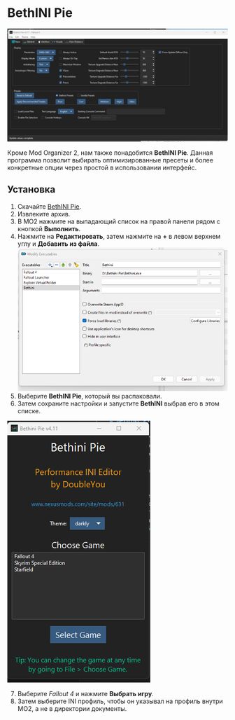# BethINI Pie

![bipie_ui](./assets/bipie3.png)

Кроме Mod Organizer 2, нам также понадобится **BethINI Pie**.
Данная программа позволит выбирать оптимизированные пресеты и более конкретные опции через простой в использовании интерфейс.

## Установка

1. Скачайте [BethINI Pie](https://www.nexusmods.com/site/mods/631).
2. Извлеките архив.
3. В MO2 нажмите на выпадающий список на правой панели рядом с кнопкой **Выполнить**.
4. Нажмите на **Редактировать**, затем нажмите на **+** в левом верхнем углу и **Добавить из файла**.
![bipie1](./assets/bipie1.png)
5. Выберите **BethINI Pie**, который вы распаковали.
6. Затем сохраните настройки и запустите **BethINI** выбрав его в этом списке.

![bipie2](./assets/bipie2.png)

7. Выберите *Fallout 4* и нажмите **Выбрать игру**.
8. Затем выберите INI профиль, чтобы он указывал на профиль внутри MO2, а не в директории документы.
